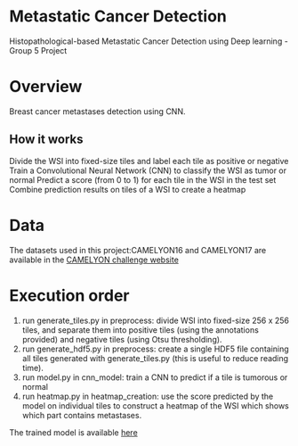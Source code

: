 # Metastatic Cancer Detection
Histopathological-based Metastatic Cancer Detection using Deep learning - Group 5 Project

# Overview

Breast cancer metastases detection using CNN.

## How it works 
Divide the WSI into fixed-size tiles and label each tile as positive or negative 
Train a Convolutional Neural Network (CNN) to classify the WSI as tumor or normal
Predict a score (from 0 to 1) for each tile in the WSI in the test set
Combine prediction results on tiles of a WSI to create a heatmap 

# Data
The datasets used in this project:CAMELYON16 and CAMELYON17 are available in the [CAMELYON challenge website](https://camelyon17.grand-challenge.org/Data/) 

# Execution order
1. run generate_tiles.py in preprocess: divide WSI into fixed-size 256 x 256 tiles, and separate them into positive tiles (using the annotations provided) and negative tiles (using Otsu thresholding). 
2. run generate_hdf5.py in preprocess: create a single HDF5 file containing all tiles generated with generate_tiles.py (this is useful to reduce reading time). 
3. run model.py in cnn_model: train a CNN to predict if a tile is tumorous or normal 
4. run heatmap.py in heatmap_creation: use the score predicted by the model on individual tiles to construct a heatmap of the WSI which shows which part contains metastases. 

The trained model is available [here](https://drive.google.com/file/d/1gtrDGWj3auGixQlNfFVR5JO0AqnZeFK1/view?usp=sharing)
